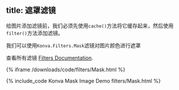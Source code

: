 title: 遮罩滤镜
---

给图片添加滤镜前，我们必须先使用`cache()`方法将它缓存起来，然后使用`filter()`方法添加滤镜。

我们可以使用`Konva.Filters.Mask`滤镜对图片颜色进行遮罩

查看所有滤镜 [Filters Documentation](/api/Konva.Filters.html).

{% iframe /downloads/code/filters/Mask.html %}

{% include_code Konva Mask Image Demo filters/Mask.html %}
